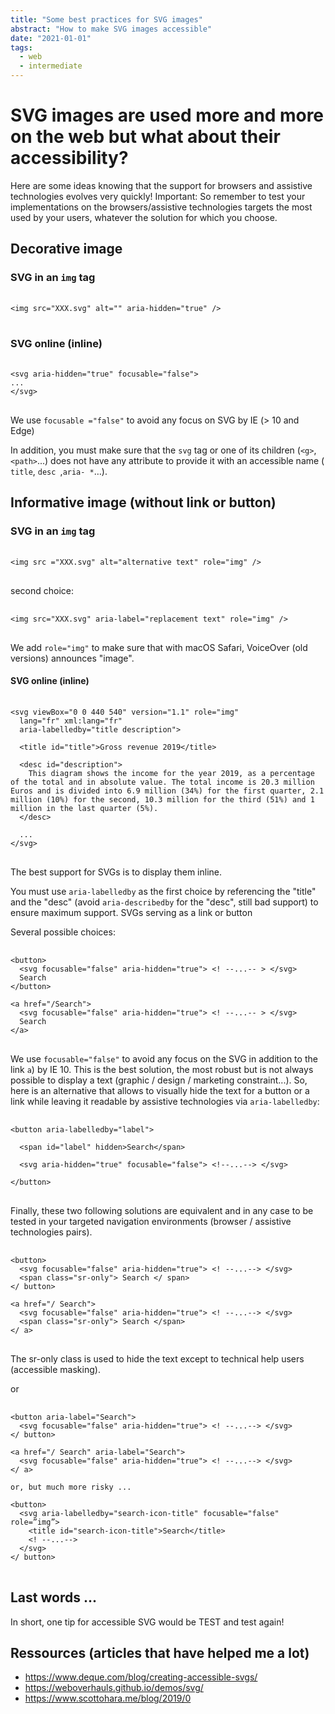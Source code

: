 ```yaml
---
title: "Some best practices for SVG images"
abstract: "How to make SVG images accessible"
date: "2021-01-01"
tags:
  - web
  - intermediate
---
```


# SVG images are used more and more on the web but what about their accessibility?

Here are some ideas knowing that the support for browsers and assistive technologies evolves very quickly!
Important: So remember to test your implementations on the browsers/assistive technologies targets the most used by your users, whatever the solution for which you choose.

## Decorative image

### SVG in an `img` tag
<pre> <code class="html">
&lt;img src="XXX.svg" alt="" aria-hidden="true" /&gt;
</code> </pre>

### SVG online (inline)
<pre> <code class="html">
&lt;svg aria-hidden="true" focusable="false"&gt;
...
&lt;/svg&gt;
</code> </pre>

We use `focusable ="false"` to avoid any focus on SVG by <abbr>IE</abbr> (> 10 and Edge)

In addition, you must make sure that the `svg` tag or one of its children (`<g>`,`<path>`...) does not have any attribute to provide it with an accessible name (` title`, `desc `,` aria- * `…).

## Informative image (without link or button)

### SVG in an `img` tag
<pre> <code class="html">
&lt;img src ="XXX.svg" alt="alternative text" role="img" /&gt;
</code> </pre>

second choice:
<pre> <code class="html">
&lt;img src="XXX.svg" aria-label="replacement text" role="img" /&gt;
</code> </pre>

We add `role="img"` to make sure that with macOS Safari, VoiceOver (old versions) announces "image".

#### SVG online (inline)
<pre> <code class="html">
&lt;svg viewBox="0 0 440 540" version="1.1" role="img"
  lang="fr" xml:lang="fr"
  aria-labelledby="title description"&gt;

  &lt;title id="title"&gt;Gross revenue 2019&lt;/title&gt;

  &lt;desc id="description"&gt;
    This diagram shows the income for the year 2019, as a percentage of the total and in absolute value. The total income is 20.3 million Euros and is divided into 6.9 million (34%) for the first quarter, 2.1 million (10%) for the second, 10.3 million for the third (51%) and 1 million in the last quarter (5%).
  &lt;/desc&gt;

  ...
&lt;/svg&gt;
</code> </pre>

The best support for SVGs is to display them inline.

You must use `aria-labelledby` as the first choice by referencing the "title" and the "desc" (avoid `aria-describedby` for the "desc", still bad support) to ensure maximum support.
SVGs serving as a link or button

Several possible choices:

<pre> <code class="html">
&lt;button&gt;
  &lt;svg focusable="false" aria-hidden="true"&gt; &lt;! --...-- &gt; &lt;/svg&gt;
  Search
&lt;/button&gt;

&lt;a href="/Search"&gt;
  &lt;svg focusable="false" aria-hidden="true"&gt; &lt;! --...-- &gt; &lt;/svg&gt;
  Search
&lt;/a&gt;
</code> </pre>

We use `focusable="false"` to avoid any focus on the SVG in addition to the link `a`) by IE 10.
This is the best solution, the most robust but is not always possible to display a text (graphic / design / marketing constraint...).
So, here is an alternative that allows to visually hide the text for a button or a link while leaving it readable by assistive technologies via `aria-labelledby`:

<pre> <code class="html">
&lt;button aria-labelledby="label"&gt;

  &lt;span id="label" hidden&gt;Search&lt;/span&gt;

  &lt;svg aria-hidden="true" focusable="false"&gt; &lt;!--...--&gt; &lt;/svg&gt;

&lt;/button&gt;
</code> </pre>

Finally, these two following solutions are equivalent and in any case to be tested in your targeted navigation environments (browser / assistive technologies pairs).

<pre> <code class="html">
&lt;button&gt;
  &lt;svg focusable="false" aria-hidden="true"&gt; &lt;! --...--&gt; &lt;/svg&gt;
  &lt;span class="sr-only"&gt; Search &lt;/ span&gt;
&lt;/ button&gt;

&lt;a href="/ Search"&gt;
  &lt;svg focusable="false" aria-hidden="true"&gt; &lt;! --...--&gt; &lt;/svg&gt;
  &lt;span class="sr-only"&gt; Search &lt;/span&gt;
&lt;/ a&gt;
</code> </pre>

The sr-only class is used to hide the text except to technical help users (accessible masking).

or

<pre> <code class="html">
&lt;button aria-label="Search"&gt;
  &lt;svg focusable="false" aria-hidden="true"&gt; &lt;! --...--&gt; &lt;/svg&gt;
&lt;/ button&gt;

&lt;a href="/ Search" aria-label="Search"&gt;
  &lt;svg focusable="false" aria-hidden="true"&gt; &lt;! --...--&gt; &lt;/svg&gt;
&lt;/ a&gt;

or, but much more risky ...

&lt;button&gt;
  &lt;svg aria-labelledby="search-icon-title" focusable="false" role=”img”&gt;
    &lt;title id="search-icon-title"&gt;Search&lt;/title&gt;
    &lt;! --...--&gt;
  &lt;/svg&gt;
&lt;/ button&gt;
</code> </pre>

## Last words ...

In short, one tip for accessible SVG would be TEST and test again!

## Ressources (articles that have helped me a lot)

- https://www.deque.com/blog/creating-accessible-svgs/
- https://weboverhauls.github.io/demos/svg/
- https://www.scottohara.me/blog/2019/0